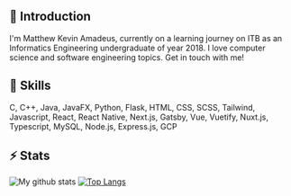 ## 💬 Introduction
I'm Matthew Kevin Amadeus, currently on a learning journey on ITB as an Informatics Engineering undergraduate of year 2018. I love computer science and software engineering topics. Get in touch with me!

## 🌱 Skills
C, C++, Java, JavaFX, Python, Flask, HTML, CSS, SCSS, Tailwind, Javascript, React, React Native, Next.js, Gatsby, Vue, Vuetify, Nuxt.js, Typescript, MySQL, Node.js, Express.js, GCP

## ⚡ Stats
![My github stats](https://github-readme-stats.vercel.app/api?username=mkamadeus&show_icons=true)
[![Top Langs](https://github-readme-stats.vercel.app/api/top-langs/?username=mkamadeus&layout=compact)](https://github.com/anuraghazra/github-readme-stats)
